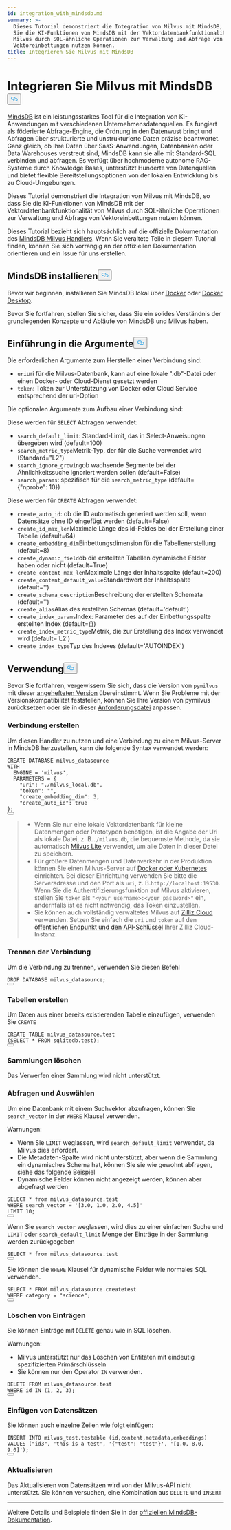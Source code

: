 ```yaml
---
id: integration_with_mindsdb.md
summary: >-
  Dieses Tutorial demonstriert die Integration von Milvus mit MindsDB, so dass
  Sie die KI-Funktionen von MindsDB mit der Vektordatenbankfunktionalität von
  Milvus durch SQL-ähnliche Operationen zur Verwaltung und Abfrage von
  Vektoreinbettungen nutzen können.
title: Integrieren Sie Milvus mit MindsDB
---
```

<h1 id="Integrate-Milvus-with-MindsDB" class="common-anchor-header">Integrieren Sie Milvus mit MindsDB<button data-href="#Integrate-Milvus-with-MindsDB" class="anchor-icon" translate="no">
      <svg translate="no"
        aria-hidden="true"
        focusable="false"
        height="20"
        version="1.1"
        viewBox="0 0 16 16"
        width="16"
      >
        <path
          fill="#0092E4"
          fill-rule="evenodd"
          d="M4 9h1v1H4c-1.5 0-3-1.69-3-3.5S2.55 3 4 3h4c1.45 0 3 1.69 3 3.5 0 1.41-.91 2.72-2 3.25V8.59c.58-.45 1-1.27 1-2.09C10 5.22 8.98 4 8 4H4c-.98 0-2 1.22-2 2.5S3 9 4 9zm9-3h-1v1h1c1 0 2 1.22 2 2.5S13.98 12 13 12H9c-.98 0-2-1.22-2-2.5 0-.83.42-1.64 1-2.09V6.25c-1.09.53-2 1.84-2 3.25C6 11.31 7.55 13 9 13h4c1.45 0 3-1.69 3-3.5S14.5 6 13 6z"
        ></path>
      </svg>
    </button></h1><p><a href="https://docs.mindsdb.com/what-is-mindsdb">MindsDB</a> ist ein leistungsstarkes Tool für die Integration von KI-Anwendungen mit verschiedenen Unternehmensdatenquellen. Es fungiert als föderierte Abfrage-Engine, die Ordnung in den Datenwust bringt und Abfragen über strukturierte und unstrukturierte Daten präzise beantwortet. Ganz gleich, ob Ihre Daten über SaaS-Anwendungen, Datenbanken oder Data Warehouses verstreut sind, MindsDB kann sie alle mit Standard-SQL verbinden und abfragen. Es verfügt über hochmoderne autonome RAG-Systeme durch Knowledge Bases, unterstützt Hunderte von Datenquellen und bietet flexible Bereitstellungsoptionen von der lokalen Entwicklung bis zu Cloud-Umgebungen.</p>
<p>Dieses Tutorial demonstriert die Integration von Milvus mit MindsDB, so dass Sie die KI-Funktionen von MindsDB mit der Vektordatenbankfunktionalität von Milvus durch SQL-ähnliche Operationen zur Verwaltung und Abfrage von Vektoreinbettungen nutzen können.</p>
<div class="alert note">
<p>Dieses Tutorial bezieht sich hauptsächlich auf die offizielle Dokumentation des <a href="https://github.com/mindsdb/mindsdb/tree/main/mindsdb/integrations/handlers/milvus_handler">MindsDB Milvus Handlers</a>. Wenn Sie veraltete Teile in diesem Tutorial finden, können Sie sich vorrangig an der offiziellen Dokumentation orientieren und ein Issue für uns erstellen.</p>
</div>
<h2 id="Install-MindsDB" class="common-anchor-header">MindsDB installieren<button data-href="#Install-MindsDB" class="anchor-icon" translate="no">
      <svg translate="no"
        aria-hidden="true"
        focusable="false"
        height="20"
        version="1.1"
        viewBox="0 0 16 16"
        width="16"
      >
        <path
          fill="#0092E4"
          fill-rule="evenodd"
          d="M4 9h1v1H4c-1.5 0-3-1.69-3-3.5S2.55 3 4 3h4c1.45 0 3 1.69 3 3.5 0 1.41-.91 2.72-2 3.25V8.59c.58-.45 1-1.27 1-2.09C10 5.22 8.98 4 8 4H4c-.98 0-2 1.22-2 2.5S3 9 4 9zm9-3h-1v1h1c1 0 2 1.22 2 2.5S13.98 12 13 12H9c-.98 0-2-1.22-2-2.5 0-.83.42-1.64 1-2.09V6.25c-1.09.53-2 1.84-2 3.25C6 11.31 7.55 13 9 13h4c1.45 0 3-1.69 3-3.5S14.5 6 13 6z"
        ></path>
      </svg>
    </button></h2><p>Bevor wir beginnen, installieren Sie MindsDB lokal über <a href="https://docs.mindsdb.com/setup/self-hosted/docker">Docker</a> oder <a href="https://docs.mindsdb.com/setup/self-hosted/docker-desktop">Docker Desktop</a>.</p>
<p>Bevor Sie fortfahren, stellen Sie sicher, dass Sie ein solides Verständnis der grundlegenden Konzepte und Abläufe von MindsDB und Milvus haben.</p>
<h2 id="Arguments-Introduction" class="common-anchor-header">Einführung in die Argumente<button data-href="#Arguments-Introduction" class="anchor-icon" translate="no">
      <svg translate="no"
        aria-hidden="true"
        focusable="false"
        height="20"
        version="1.1"
        viewBox="0 0 16 16"
        width="16"
      >
        <path
          fill="#0092E4"
          fill-rule="evenodd"
          d="M4 9h1v1H4c-1.5 0-3-1.69-3-3.5S2.55 3 4 3h4c1.45 0 3 1.69 3 3.5 0 1.41-.91 2.72-2 3.25V8.59c.58-.45 1-1.27 1-2.09C10 5.22 8.98 4 8 4H4c-.98 0-2 1.22-2 2.5S3 9 4 9zm9-3h-1v1h1c1 0 2 1.22 2 2.5S13.98 12 13 12H9c-.98 0-2-1.22-2-2.5 0-.83.42-1.64 1-2.09V6.25c-1.09.53-2 1.84-2 3.25C6 11.31 7.55 13 9 13h4c1.45 0 3-1.69 3-3.5S14.5 6 13 6z"
        ></path>
      </svg>
    </button></h2><p>Die erforderlichen Argumente zum Herstellen einer Verbindung sind:</p>
<ul>
<li><code translate="no">uri</code>uri für die Milvus-Datenbank, kann auf eine lokale ".db"-Datei oder einen Docker- oder Cloud-Dienst gesetzt werden</li>
<li><code translate="no">token</code>: Token zur Unterstützung von Docker oder Cloud Service entsprechend der uri-Option</li>
</ul>
<p>Die optionalen Argumente zum Aufbau einer Verbindung sind:</p>
<p>Diese werden für <code translate="no">SELECT</code> Abfragen verwendet:</p>
<ul>
<li><code translate="no">search_default_limit</code>: Standard-Limit, das in Select-Anweisungen übergeben wird (default=100)</li>
<li><code translate="no">search_metric_type</code>Metrik-Typ, der für die Suche verwendet wird (Standard="L2")</li>
<li><code translate="no">search_ignore_growing</code>ob wachsende Segmente bei der Ähnlichkeitssuche ignoriert werden sollen (default=False)</li>
<li><code translate="no">search_params</code>: spezifisch für die <code translate="no">search_metric_type</code> (default={"nprobe": 10})</li>
</ul>
<p>Diese werden für <code translate="no">CREATE</code> Abfragen verwendet:</p>
<ul>
<li><code translate="no">create_auto_id</code>: ob die ID automatisch generiert werden soll, wenn Datensätze ohne ID eingefügt werden (default=False)</li>
<li><code translate="no">create_id_max_len</code>Maximale Länge des id-Feldes bei der Erstellung einer Tabelle (default=64)</li>
<li><code translate="no">create_embedding_dim</code>Einbettungsdimension für die Tabellenerstellung (default=8)</li>
<li><code translate="no">create_dynamic_field</code>ob die erstellten Tabellen dynamische Felder haben oder nicht (default=True)</li>
<li><code translate="no">create_content_max_len</code>Maximale Länge der Inhaltsspalte (default=200)</li>
<li><code translate="no">create_content_default_value</code>Standardwert der Inhaltsspalte (default='')</li>
<li><code translate="no">create_schema_description</code>Beschreibung der erstellten Schemata (default='')</li>
<li><code translate="no">create_alias</code>Alias des erstellten Schemas (default='default')</li>
<li><code translate="no">create_index_params</code>Index: Parameter des auf der Einbettungsspalte erstellten Index (default={})</li>
<li><code translate="no">create_index_metric_type</code>Metrik, die zur Erstellung des Index verwendet wird (default='L2')</li>
<li><code translate="no">create_index_type</code>Typ des Indexes (default='AUTOINDEX')</li>
</ul>
<h2 id="Usage" class="common-anchor-header">Verwendung<button data-href="#Usage" class="anchor-icon" translate="no">
      <svg translate="no"
        aria-hidden="true"
        focusable="false"
        height="20"
        version="1.1"
        viewBox="0 0 16 16"
        width="16"
      >
        <path
          fill="#0092E4"
          fill-rule="evenodd"
          d="M4 9h1v1H4c-1.5 0-3-1.69-3-3.5S2.55 3 4 3h4c1.45 0 3 1.69 3 3.5 0 1.41-.91 2.72-2 3.25V8.59c.58-.45 1-1.27 1-2.09C10 5.22 8.98 4 8 4H4c-.98 0-2 1.22-2 2.5S3 9 4 9zm9-3h-1v1h1c1 0 2 1.22 2 2.5S13.98 12 13 12H9c-.98 0-2-1.22-2-2.5 0-.83.42-1.64 1-2.09V6.25c-1.09.53-2 1.84-2 3.25C6 11.31 7.55 13 9 13h4c1.45 0 3-1.69 3-3.5S14.5 6 13 6z"
        ></path>
      </svg>
    </button></h2><p>Bevor Sie fortfahren, vergewissern Sie sich, dass die Version von <code translate="no">pymilvus</code> mit dieser <a href="https://github.com/mindsdb/mindsdb/blob/main/mindsdb/integrations/handlers/milvus_handler/requirements.txt">angehefteten Version</a> übereinstimmt. Wenn Sie Probleme mit der Versionskompatibilität feststellen, können Sie Ihre Version von pymilvus zurücksetzen oder sie in dieser <a href="https://github.com/mindsdb/mindsdb/tree/main/mindsdb/integrations/handlers/milvus_handler">Anforderungsdatei</a> anpassen.</p>
<h3 id="Creating-connection" class="common-anchor-header">Verbindung erstellen</h3><p>Um diesen Handler zu nutzen und eine Verbindung zu einem Milvus-Server in MindsDB herzustellen, kann die folgende Syntax verwendet werden:</p>
<pre><code translate="no" class="language-sql"><span class="hljs-keyword">CREATE</span> DATABASE milvus_datasource
<span class="hljs-keyword">WITH</span>
  ENGINE <span class="hljs-operator">=</span> <span class="hljs-string">&#x27;milvus&#x27;</span>,
  PARAMETERS <span class="hljs-operator">=</span> {
    &quot;uri&quot;: &quot;./milvus_local.db&quot;,
    &quot;token&quot;: &quot;&quot;,
    &quot;create_embedding_dim&quot;: <span class="hljs-number">3</span>,
    &quot;create_auto_id&quot;: <span class="hljs-literal">true</span>
};
<button class="copy-code-btn"></button></code></pre>
<blockquote>
<ul>
<li>Wenn Sie nur eine lokale Vektordatenbank für kleine Datenmengen oder Prototypen benötigen, ist die Angabe der Uri als lokale Datei, z. B.<code translate="no">./milvus.db</code>, die bequemste Methode, da sie automatisch <a href="https://milvus.io/docs/milvus_lite.md">Milvus Lite</a> verwendet, um alle Daten in dieser Datei zu speichern.</li>
<li>Für größere Datenmengen und Datenverkehr in der Produktion können Sie einen Milvus-Server auf <a href="https://milvus.io/docs/install-overview.md">Docker oder Kubernetes</a> einrichten. Bei dieser Einrichtung verwenden Sie bitte die Serveradresse und den Port als <code translate="no">uri</code>, z. B.<code translate="no">http://localhost:19530</code>. Wenn Sie die Authentifizierungsfunktion auf Milvus aktivieren, stellen Sie <code translate="no">token</code> als <code translate="no">&quot;&lt;your_username&gt;:&lt;your_password&gt;&quot;</code> ein, andernfalls ist es nicht notwendig, das Token einzustellen.</li>
<li>Sie können auch vollständig verwaltetes Milvus auf <a href="https://zilliz.com/cloud">Zilliz Cloud</a> verwenden. Setzen Sie einfach die <code translate="no">uri</code> und <code translate="no">token</code> auf den <a href="https://docs.zilliz.com/docs/on-zilliz-cloud-console#cluster-details">öffentlichen Endpunkt und den API-Schlüssel</a> Ihrer Zilliz Cloud-Instanz.</li>
</ul>
</blockquote>
<h3 id="Dropping-connection" class="common-anchor-header">Trennen der Verbindung</h3><p>Um die Verbindung zu trennen, verwenden Sie diesen Befehl</p>
<pre><code translate="no" class="language-sql"><span class="hljs-keyword">DROP</span> DATABASE milvus_datasource;
<button class="copy-code-btn"></button></code></pre>
<h3 id="Creating-tables" class="common-anchor-header">Tabellen erstellen</h3><p>Um Daten aus einer bereits existierenden Tabelle einzufügen, verwenden Sie <code translate="no">CREATE</code></p>
<pre><code translate="no" class="language-sql"><span class="hljs-keyword">CREATE</span> <span class="hljs-keyword">TABLE</span> milvus_datasource.test
(<span class="hljs-keyword">SELECT</span> <span class="hljs-operator">*</span> <span class="hljs-keyword">FROM</span> sqlitedb.test);
<button class="copy-code-btn"></button></code></pre>
<h3 id="Dropping-collections" class="common-anchor-header">Sammlungen löschen</h3><p>Das Verwerfen einer Sammlung wird nicht unterstützt.</p>
<h3 id="Querying-and-selecting" class="common-anchor-header">Abfragen und Auswählen</h3><p>Um eine Datenbank mit einem Suchvektor abzufragen, können Sie <code translate="no">search_vector</code> in der <code translate="no">WHERE</code> Klausel verwenden.</p>
<p>Warnungen:</p>
<ul>
<li>Wenn Sie <code translate="no">LIMIT</code> weglassen, wird <code translate="no">search_default_limit</code> verwendet, da Milvus dies erfordert.</li>
<li>Die Metadaten-Spalte wird nicht unterstützt, aber wenn die Sammlung ein dynamisches Schema hat, können Sie sie wie gewohnt abfragen, siehe das folgende Beispiel</li>
<li>Dynamische Felder können nicht angezeigt werden, können aber abgefragt werden</li>
</ul>
<pre><code translate="no" class="language-sql"><span class="hljs-keyword">SELECT</span> <span class="hljs-operator">*</span> <span class="hljs-keyword">from</span> milvus_datasource.test
<span class="hljs-keyword">WHERE</span> search_vector <span class="hljs-operator">=</span> <span class="hljs-string">&#x27;[3.0, 1.0, 2.0, 4.5]&#x27;</span>
LIMIT <span class="hljs-number">10</span>;
<button class="copy-code-btn"></button></code></pre>
<p>Wenn Sie <code translate="no">search_vector</code> weglassen, wird dies zu einer einfachen Suche und <code translate="no">LIMIT</code> oder <code translate="no">search_default_limit</code> Menge der Einträge in der Sammlung werden zurückgegeben</p>
<pre><code translate="no" class="language-sql"><span class="hljs-keyword">SELECT</span> <span class="hljs-operator">*</span> <span class="hljs-keyword">from</span> milvus_datasource.test
<button class="copy-code-btn"></button></code></pre>
<p>Sie können die <code translate="no">WHERE</code> Klausel für dynamische Felder wie normales SQL verwenden.</p>
<pre><code translate="no" class="language-sql"><span class="hljs-keyword">SELECT</span> <span class="hljs-operator">*</span> <span class="hljs-keyword">FROM</span> milvus_datasource.createtest
<span class="hljs-keyword">WHERE</span> category <span class="hljs-operator">=</span> &quot;science&quot;;
<button class="copy-code-btn"></button></code></pre>
<h3 id="Deleting-records" class="common-anchor-header">Löschen von Einträgen</h3><p>Sie können Einträge mit <code translate="no">DELETE</code> genau wie in SQL löschen.</p>
<p>Warnungen:</p>
<ul>
<li>Milvus unterstützt nur das Löschen von Entitäten mit eindeutig spezifizierten Primärschlüsseln</li>
<li>Sie können nur den Operator <code translate="no">IN</code> verwenden.</li>
</ul>
<pre><code translate="no" class="language-sql"><span class="hljs-keyword">DELETE</span> <span class="hljs-keyword">FROM</span> milvus_datasource.test
<span class="hljs-keyword">WHERE</span> id <span class="hljs-keyword">IN</span> (<span class="hljs-number">1</span>, <span class="hljs-number">2</span>, <span class="hljs-number">3</span>);
<button class="copy-code-btn"></button></code></pre>
<h3 id="Inserting-records" class="common-anchor-header">Einfügen von Datensätzen</h3><p>Sie können auch einzelne Zeilen wie folgt einfügen:</p>
<pre><code translate="no" class="language-sql"><span class="hljs-keyword">INSERT</span> <span class="hljs-keyword">INTO</span> milvus_test.testable (id,content,metadata,embeddings)
<span class="hljs-keyword">VALUES</span> (&quot;id3&quot;, <span class="hljs-string">&#x27;this is a test&#x27;</span>, <span class="hljs-string">&#x27;{&quot;test&quot;: &quot;test&quot;}&#x27;</span>, <span class="hljs-string">&#x27;[1.0, 8.0, 9.0]&#x27;</span>);
<button class="copy-code-btn"></button></code></pre>
<h3 id="Updating" class="common-anchor-header">Aktualisieren</h3><p>Das Aktualisieren von Datensätzen wird von der Milvus-API nicht unterstützt. Sie können versuchen, eine Kombination aus <code translate="no">DELETE</code> und <code translate="no">INSERT</code></p>
<hr>
<p>Weitere Details und Beispiele finden Sie in der <a href="https://docs.mindsdb.com/what-is-mindsdb">offiziellen MindsDB-Dokumentation</a>.</p>

